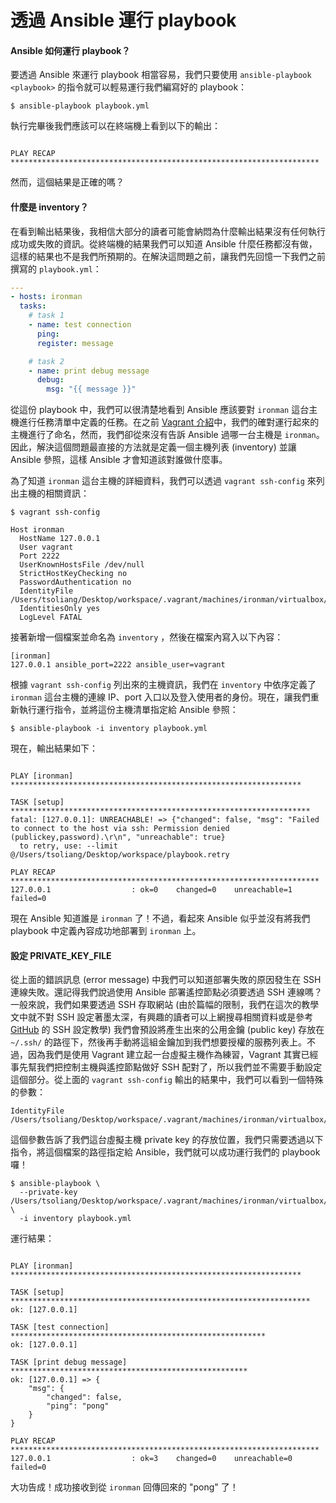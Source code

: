# 透過 Ansible 運行 playbook

#### Ansible 如何運行 playbook？

要透過 Ansible 來運行 playbook 相當容易，我們只要使用 `ansible-playbook <playbook>` 的指令就可以輕易運行我們編寫好的 playbook：

```shell
$ ansible-playbook playbook.yml
```

執行完畢後我們應該可以在終端機上看到以下的輸出：

```

PLAY RECAP *********************************************************************

```

然而，這個結果是正確的嗎？

#### 什麼是 inventory？

在看到輸出結果後，我相信大部分的讀者可能會納悶為什麼輸出結果沒有任何執行成功或失敗的資訊。從終端機的結果我們可以知道 Ansible 什麼任務都沒有做，這樣的結果也不是我們所預期的。在解決這問題之前，讓我們先回憶一下我們之前撰寫的 `playbook.yml`：

```yml
---
- hosts: ironman
  tasks:
    # task 1
    - name: test connection
      ping:
      register: message

    # task 2
    - name: print debug message
      debug:
        msg: "{{ message }}"
```

從這份 playbook 中，我們可以很清楚地看到 Ansible 應該要對 `ironman` 這台主機進行任務清單中定義的任務。在之前 [Vagrant 介紹](vagrant/tutorial.md)中，我們的確對運行起來的主機進行了命名，然而，我們卻從來沒有告訴 Ansible 過哪一台主機是 `ironman`。因此，解決這個問題最直接的方法就是定義一個主機列表 (inventory) 並讓 Ansible 參照，這樣 Ansible 才會知道該對誰做什麼事。

為了知道 `ironman` 這台主機的詳細資料，我們可以透過 `vagrant ssh-config` 來列出主機的相關資訊：

```shell
$ vagrant ssh-config

Host ironman
  HostName 127.0.0.1
  User vagrant
  Port 2222
  UserKnownHostsFile /dev/null
  StrictHostKeyChecking no
  PasswordAuthentication no
  IdentityFile /Users/tsoliang/Desktop/workspace/.vagrant/machines/ironman/virtualbox/private_key
  IdentitiesOnly yes
  LogLevel FATAL
```

接著新增一個檔案並命名為 `inventory` ，然後在檔案內寫入以下內容：

```
[ironman]
127.0.0.1 ansible_port=2222 ansible_user=vagrant
```

根據 `vagrant ssh-config` 列出來的主機資訊，我們在 `inventory` 中依序定義了 `ironman` 這台主機的連線 IP、port 入口以及登入使用者的身份。現在，讓我們重新執行運行指令，並將這份主機清單指定給 Ansible 參照：

```shell
$ ansible-playbook -i inventory playbook.yml
```

現在，輸出結果如下：

```

PLAY [ironman] *****************************************************************

TASK [setup] *******************************************************************
fatal: [127.0.0.1]: UNREACHABLE! => {"changed": false, "msg": "Failed to connect to the host via ssh: Permission denied (publickey,password).\r\n", "unreachable": true}
  to retry, use: --limit @/Users/tsoliang/Desktop/workspace/playbook.retry

PLAY RECAP *********************************************************************
127.0.0.1                  : ok=0    changed=0    unreachable=1    failed=0

```

現在 Ansible 知道誰是 `ironman` 了！不過，看起來 Ansible 似乎並沒有將我們 playbook 中定義內容成功地部署到 `ironman` 上。

#### 設定 PRIVATE_KEY_FILE

從上面的錯誤訊息 (error message) 中我們可以知道部署失敗的原因發生在 SSH 連線失敗。還記得我們說過使用 Ansible 部署遙控節點必須要透過 SSH 連線嗎？一般來說，我們如果要透過 SSH 存取網站 (由於篇幅的限制，我們在這次的教學文中就不對 SSH 設定著墨太深，有興趣的讀者可以上網搜尋相關資料或是參考 [GitHub](https://help.github.com/articles/generating-an-ssh-key/) 的 SSH 設定教學) 我們會預設將產生出來的公用金鑰 (public key) 存放在 `~/.ssh/` 的路徑下，然後再手動將這組金鑰加到我們想要授權的服務列表上。不過，因為我們是使用 Vagrant 建立起一台虛擬主機作為練習，Vagrant 其實已經事先幫我們把控制主機與遙控節點做好 SSH 配對了，所以我們並不需要手動設定這個部分。從上面的 `vagrant ssh-config` 輸出的結果中，我們可以看到一個特殊的參數：

```
IdentityFile /Users/tsoliang/Desktop/workspace/.vagrant/machines/ironman/virtualbox/private_key
```

這個參數告訴了我們這台虛擬主機 private key 的存放位置，我們只需要透過以下指令，將這個檔案的路徑指定給 Ansible，我們就可以成功運行我們的 playbook 囉！

```shell
$ ansible-playbook \
  --private-key /Users/tsoliang/Desktop/workspace/.vagrant/machines/ironman/virtualbox/private_key \
  -i inventory playbook.yml
```

運行結果：

```

PLAY [ironman] *****************************************************************

TASK [setup] *******************************************************************
ok: [127.0.0.1]

TASK [test connection] *********************************************************
ok: [127.0.0.1]

TASK [print debug message] *****************************************************
ok: [127.0.0.1] => {
    "msg": {
        "changed": false,
        "ping": "pong"
    }
}

PLAY RECAP *********************************************************************
127.0.0.1                  : ok=3    changed=0    unreachable=0    failed=0

```

大功告成！成功接收到從 `ironman` 回傳回來的 "pong" 了！